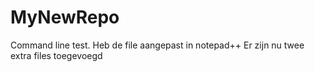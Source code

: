 # MyNewRepo
Command line test. Heb de file aangepast in notepad++
Er zijn nu twee extra files toegevoegd